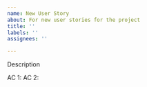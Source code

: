```yaml
---
name: New User Story
about: For new user stories for the project
title: ''
labels: ''
assignees: ''

---
```


Description

AC 1: 
AC 2:
